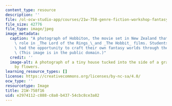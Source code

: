 ```yaml
---
content_type: resource
description: ''
file: /ol-ocw-studio-app/courses/21w-758-genre-fiction-workshop-fantasy-fall-2016/e2974112c888c8a8b43754cbc8ce3a82_21W-758f16.jpg
file_size: 42776
file_type: image/jpeg
image_metadata:
  caption: "A photograph of Hobbiton, the movie set in New Zealand that played a key\
    \ role in _The Lord of the Rings_\_and _The Hobbit_ films. Students in this course\
    \ had the opportunity to craft their own fantasy worlds through the writing assignments.\
    \ (This image is in the public domain.)"
  credit: ''
  image-alt: A photograph of a tiny house tucked into the side of a grassy hill surrounded
    by flowers.
learning_resource_types: []
license: https://creativecommons.org/licenses/by-nc-sa/4.0/
ocw_type: ''
resourcetype: Image
title: 21W-758f16
uid: e2974112-c888-c8a8-b437-54cbc8ce3a82
---
```

